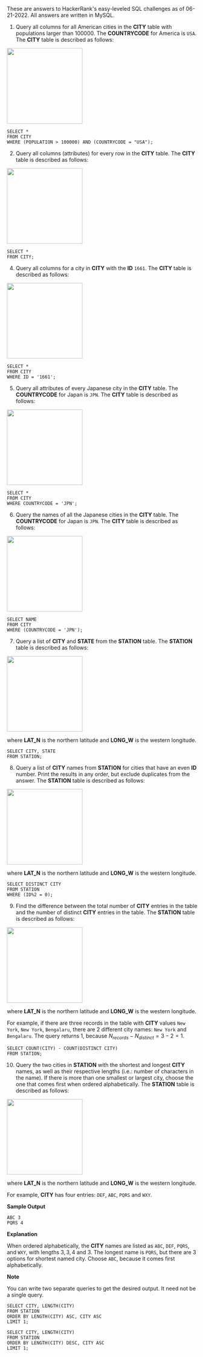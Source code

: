 These are answers to HackerRank's easy-leveled SQL challenges as of 06-21-2022. All answers are written in MySQL.

1. Query all columns for all American cities in the **CITY** table with populations larger than 100000. The **COUNTRYCODE** for America is `USA`. The **CITY** table is described as follows:

<img src = "https://s3.amazonaws.com/hr-challenge-images/8137/1449729804-f21d187d0f-CITY.jpg" width="200">

```
SELECT *
FROM CITY
WHERE (POPULATION > 100000) AND (COUNTRYCODE = "USA");
```

2. Query all columns (attributes) for every row in the **CITY** table. The **CITY** table is described as follows:

<img src = "https://s3.amazonaws.com/hr-challenge-images/8137/1449729804-f21d187d0f-CITY.jpg" width="200">

```
SELECT *
FROM CITY;
```

4. Query all columns for a city in **CITY** with the **ID** `1661`. The **CITY** table is described as follows:

<img src = "https://s3.amazonaws.com/hr-challenge-images/8137/1449729804-f21d187d0f-CITY.jpg" width="200">

```
SELECT *
FROM CITY
WHERE ID = '1661';
```

5. Query all attributes of every Japanese city in the **CITY** table. The **COUNTRYCODE** for Japan is `JPN`. The **CITY** table is described as follows:

<img src = "https://s3.amazonaws.com/hr-challenge-images/8137/1449729804-f21d187d0f-CITY.jpg" width="200">

```
SELECT *
FROM CITY
WHERE COUNTRYCODE = 'JPN';
```

6. Query the names of all the Japanese cities in the **CITY** table. The **COUNTRYCODE** for Japan is `JPN`. The **CITY** table is described as follows:

<img src = "https://s3.amazonaws.com/hr-challenge-images/8137/1449729804-f21d187d0f-CITY.jpg" width="200">

```
SELECT NAME
FROM CITY
WHERE (COUNTRYCODE = 'JPN');
```

7. Query a list of **CITY** and **STATE** from the **STATION** table. The **STATION** table is described as follows:

<img src = "https://s3.amazonaws.com/hr-challenge-images/9336/1449345840-5f0a551030-Station.jpg" width="200">

where **LAT_N** is the northern latitude and **LONG_W** is the western longitude.

```
SELECT CITY, STATE
FROM STATION;
```

8. Query a list of **CITY** names from **STATION** for cities that have an even **ID** number. Print the results in any order, but exclude duplicates from the answer. The **STATION** table is described as follows:

<img src = "https://s3.amazonaws.com/hr-challenge-images/9336/1449345840-5f0a551030-Station.jpg" width="200">

where **LAT_N** is the northern latitude and **LONG_W** is the western longitude.

```
SELECT DISTINCT CITY
FROM STATION
WHERE (ID%2 = 0);
```

9. Find the difference between the total number of **CITY** entries in the table and the number of distinct **CITY** entries in the table. The **STATION** table is described as follows:

<img src = "https://s3.amazonaws.com/hr-challenge-images/9336/1449345840-5f0a551030-Station.jpg" width="200">

where **LAT_N** is the northern latitude and **LONG_W** is the western longitude.

For example, if there are three records in the table with **CITY** values `New York`, `New York`, `Bengalaru`, there are 2 different city names: `New York` and `Bengalaru`. The query returns $1$, because $N_{records} - N_{distinct} = 3 - 2 = 1$.

```
SELECT COUNT(CITY) - COUNT(DISTINCT CITY)
FROM STATION;
```

10. Query the two cities in **STATION** with the shortest and longest **CITY** names, as well as their respective lengths (i.e.: number of characters in the name). If there is more than one smallest or largest city, choose the one that comes first when ordered alphabetically. The **STATION** table is described as follows:

<img src = "https://s3.amazonaws.com/hr-challenge-images/9336/1449345840-5f0a551030-Station.jpg" width="200">

where **LAT_N** is the northern latitude and **LONG_W** is the western longitude.

For example, **CITY** has four entries: `DEF`, `ABC`, `PQRS` and `WXY`.

**Sample Output**

```
ABC 3
PQRS 4
```

**Explanation**

When ordered alphabetically, the **CITY** names are listed as `ABC`, `DEF`, `PQRS`, and `WXY`, with lengths
$3, 3, 4$ and $3$. The longest name is `PQRS`, but there are $3$ options for shortest named city. Choose `ABC`, because it comes first alphabetically.

**Note**

You can write two separate queries to get the desired output. It need not be a single query.

```
SELECT CITY, LENGTH(CITY)
FROM STATION
ORDER BY LENGTH(CITY) ASC, CITY ASC
LIMIT 1;

SELECT CITY, LENGTH(CITY)
FROM STATION
ORDER BY LENGTH(CITY) DESC, CITY ASC
LIMIT 1;
```


